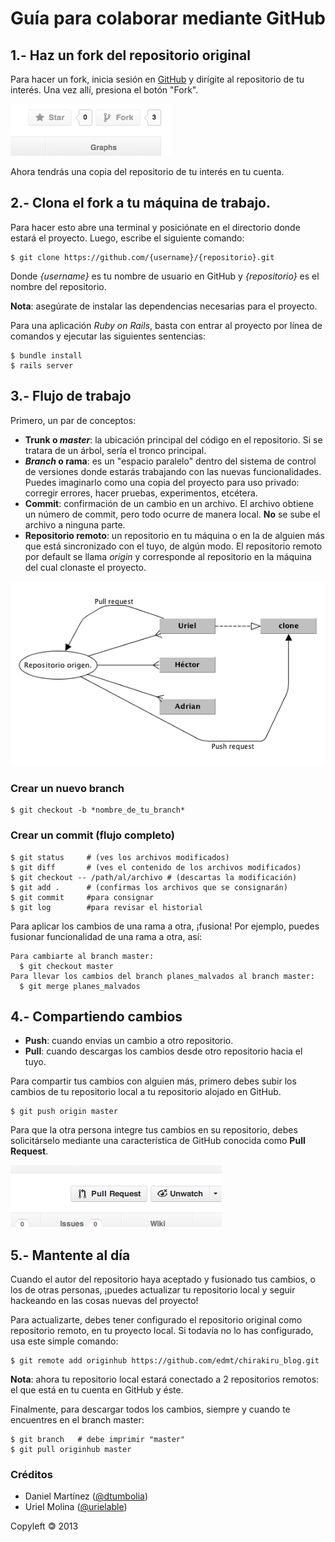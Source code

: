 # Guía para colaborar mediante GitHub

## 1.- Haz un fork del repositorio original
Para hacer un fork, inicia sesión en [GitHub](http://github.com/login "Inicia sesión en GitHub") y dirígite al repositorio de tu interés. Una vez allí, presiona el botón "Fork".

![alt text](images/fork.tiff "Fork")

Ahora tendrás una copia del repositorio de tu interés en tu cuenta.

## 2.- Clona el fork a tu máquina de trabajo.
Para hacer esto abre una terminal y posiciónate en el directorio donde estará el proyecto. Luego, escribe el siguiente comando:

    $ git clone https://github.com/{username}/{repositorio}.git

Donde _{username}_ es tu nombre de usuario en GitHub y _{repositorio}_ es el nombre del repositorio.

**Nota**: asegúrate de instalar las dependencias necesarias para el proyecto.

Para una aplicación _Ruby on Rails_, basta con entrar al proyecto por línea de comandos y ejecutar las siguientes sentencias:

    $ bundle install
    $ rails server

## 3.- Flujo de trabajo
Primero, un par de conceptos:

* **Trunk o *master***: la ubicación principal del código en el repositorio. Si se tratara de un árbol, sería el tronco principal.
* ***Branch* o rama**: es un "espacio paralelo" dentro del sistema de control de versiones donde estarás trabajando con las nuevas funcionalidades. Puedes imaginarlo como una copia del proyecto para uso privado: corregir errores, hacer pruebas, experimentos, etcétera.
* **Commit**: confirmación de un cambio en un archivo. El archivo obtiene un número de commit, pero todo ocurre de manera local. **No** se sube el archivo a ninguna parte.
* **Repositorio remoto**: un repositorio en tu máquina o en la de alguien más que está sincronizado con el tuyo, de algún modo. El repositorio remoto por default se llama *origin* y corresponde al repositorio en la máquina del cual clonaste el proyecto.

![alt text](images/git.jpg "Diagrama del árbol")

### Crear un nuevo branch
    $ git checkout -b *nombre_de_tu_branch*

### Crear un commit (flujo completo)
    $ git status     # (ves los archivos modificados)
    $ git diff       # (ves el contenido de los archivos modificados)
    $ git checkout -- /path/al/archivo # (descartas la modificación)
    $ git add .      # (confirmas los archivos que se consignarán)
    $ git commit     #para consignar
    $ git log        #para revisar el historial
    
    
Para aplicar los cambios de una rama a otra, ¡fusiona! Por ejemplo, puedes fusionar funcionalidad de una rama a otra, así:

    Para cambiarte al branch master:
      $ git checkout master
    Para llevar los cambios del branch planes_malvados al branch master:
      $ git merge planes_malvados 

## 4.- Compartiendo cambios
* **Push**: cuando envias un cambio a otro repositorio.
* **Pull**: cuando descargas los cambios desde otro repositorio hacia el tuyo.

Para compartir tus cambios con alguien más, primero debes subir los cambios de tu repositorio local a tu repositorio alojado en GitHub.

    $ git push origin master
    
Para que la otra persona integre tus cambios en su repositorio, debes solicitárselo mediante una característica de GitHub conocida como **Pull Request**.

![alt text](images/pull.tiff "Pull Request")


## 5.- Mantente al día

Cuando el autor del repositorio haya aceptado y fusionado tus cambios, o los de otras personas, ¡puedes actualizar tu repositorio local y seguir hackeando en las cosas nuevas del proyecto!

Para actualizarte, debes tener configurado el repositorio original como repositorio remoto, en tu proyecto local. Si todavía no lo has configurado, usa este simple comando:

    $ git remote add originhub https://github.com/edmt/chirakiru_blog.git
    
**Nota**: ahora tu repositorio local estará conectado a 2 repositorios remotos: el que está en tu cuenta en GitHub y éste.
    
Finalmente, para descargar todos los cambios, siempre y cuando te encuentres en el branch master:

    $ git branch   # debe imprimir "master"
    $ git pull originhub master

### Créditos
* Daniel Martínez ([@dtumbolia](http://twitter.com/dtumbolia "Ver perfil"))
* Uriel Molina ([@urielable](http://twitter.com/urielable "Ver perfil"))

Copyleft
<span style="-moz-transform: scaleX(-1); -o-transform: scaleX(-1); -webkit-transform: scaleX(-1); transform: scaleX(-1); display: inline-block;">
    &copy;
</span>
2013

